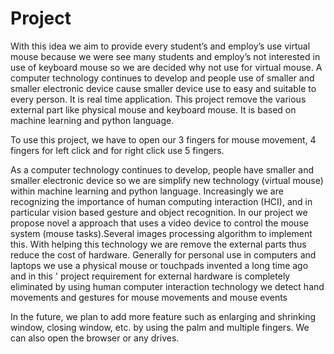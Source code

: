 # Project

With this idea we aim to provide every student’s and employ’s use virtual mouse because we were see many students and employ’s not 
interested in use of keyboard mouse so we are decided why not use for virtual mouse. A computer technology continues to develop and 
people use of smaller and smaller electronic device cause smaller device use to easy and suitable to every person. It is real time 
application. This project remove the various external part like physical mouse and keyboard mouse. It is based on machine learning 
and python language. 

To use this project, we have to open our 3 fingers for mouse movement, 4 fingers for left click and for right click use 5 fingers.

As a computer technology continues to develop, people have smaller and smaller electronic device so we are simplify new technology 
(virtual mouse) within machine learning and python language. Increasingly we are recognizing the importance of human computing interaction
(HCI), and in particular vision based gesture and object recognition. In our project we propose novel a approach that uses a video device
to control the mouse system (mouse tasks).Several images processing algorithm to implement this. With helping this technology we are remove the external parts thus reduce the cost of hardware. 
Generally  for personal use in  computers and  laptops  we use  a physical mouse or touchpads  invented a long  time ago  and in this  '
project  requirement  for  external hardware is completely eliminated by using human computer interaction technology we detect hand  
movements and gestures for  mouse movements and mouse events

In the future, we plan to add more feature such as enlarging and shrinking window, closing window, etc. by using the palm and multiple 
fingers.
We can also open the browser or any drives.
